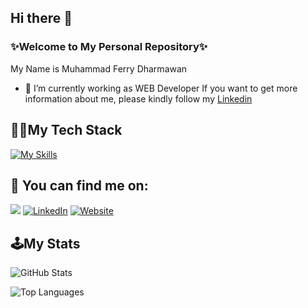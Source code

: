 ## Hi there 👋


### ✨Welcome to My Personal Repository✨

My Name is Muhammad Ferry Dharmawan
- 🔭 I’m currently working as WEB Developer If you want to get more information about me, please kindly follow my [Linkedin](https://www.linkedin.com/in/m-ferry-dharmawan/)
  
## 👨‍💻My Tech Stack 
[![My Skills](https://skillicons.dev/icons?i=js,bootstrap,php,mysql,figma,git)](https://skillicons.dev) 

## 🔎 You can find me on:

<a href="mailto:haekalsutrisna@outlook.com"><img src="https://img.shields.io/badge/Gmail-D14836?style=for-the-badge&logo=gmail&logoColor=white"/></a>
[![LinkedIn](https://img.shields.io/badge/LinkedIn-%230077B5.svg?&style=for-the-badge&logo=linkedin&logoColor=white)](https://www.linkedin.com/in/m-ferry-dharmawan/)
[![Website](https://img.shields.io/badge/Website-000000?style=for-the-badge&logo=vercel&logoColor=white)](https://muhammadferrydharmawan.github.io/)

## 🕹️My Stats
<!-- GitHub Stats -->
![GitHub Stats](https://github-readme-stats.vercel.app/api?username=muhammadferrydharmawan&show_icons=true&theme=tokyonight&count_private=true&include_all_commits=true)

<!-- Most Used Languages -->
![Top Languages](https://github-readme-stats.vercel.app/api/top-langs/?username=muhammadferrydharmawan&layout=compact&theme=tokyonight&langs_count=8)
